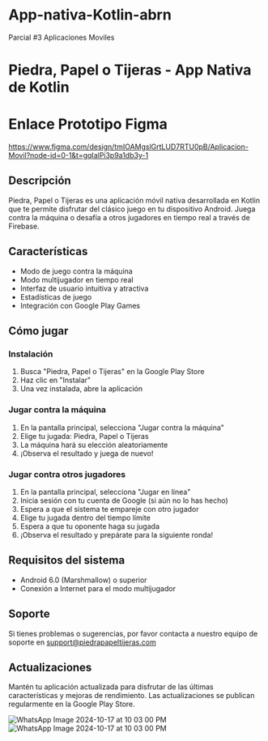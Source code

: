 # App-nativa-Kotlin-abrn
Parcial #3 Aplicaciones Moviles
# Piedra, Papel o Tijeras - App Nativa de Kotlin

#  Enlace Prototipo Figma
https://www.figma.com/design/tmIOAMgslGrtLUD7RTU0pB/Aplicacion-Movil?node-id=0-1&t=gqIalPi3p9a1db3y-1

## Descripción
Piedra, Papel o Tijeras es una aplicación móvil nativa desarrollada en Kotlin que te permite disfrutar del clásico juego en tu dispositivo Android. Juega contra la máquina o desafía a otros jugadores en tiempo real a través de Firebase.

## Características
- Modo de juego contra la máquina
- Modo multijugador en tiempo real
- Interfaz de usuario intuitiva y atractiva
- Estadísticas de juego
- Integración con Google Play Games

## Cómo jugar

### Instalación
1. Busca "Piedra, Papel o Tijeras" en la Google Play Store
2. Haz clic en "Instalar"
3. Una vez instalada, abre la aplicación

### Jugar contra la máquina
1. En la pantalla principal, selecciona "Jugar contra la máquina"
2. Elige tu jugada: Piedra, Papel o Tijeras
3. La máquina hará su elección aleatoriamente
4. ¡Observa el resultado y juega de nuevo!

### Jugar contra otros jugadores
1. En la pantalla principal, selecciona "Jugar en línea"
2. Inicia sesión con tu cuenta de Google (si aún no lo has hecho)
3. Espera a que el sistema te empareje con otro jugador
4. Elige tu jugada dentro del tiempo límite
5. Espera a que tu oponente haga su jugada
6. ¡Observa el resultado y prepárate para la siguiente ronda!

## Requisitos del sistema
- Android 6.0 (Marshmallow) o superior
- Conexión a Internet para el modo multijugador

## Soporte
Si tienes problemas o sugerencias, por favor contacta a nuestro equipo de soporte en support@piedrapapeltijeras.com

## Actualizaciones
Mantén tu aplicación actualizada para disfrutar de las últimas características y mejoras de rendimiento. Las actualizaciones se publican regularmente en la Google Play Store.


![WhatsApp Image 2024-10-17 at 10 03 00 PM](https://github.com/user-attachments/assets/f4acb7e3-422e-4723-8ebd-18cb56c88d55)
![WhatsApp Image 2024-10-17 at 10 03 00 PM](https://github.com/user-attachments/assets/dc17b0b3-bce5-45e7-bf96-2a04bf14fd69)
